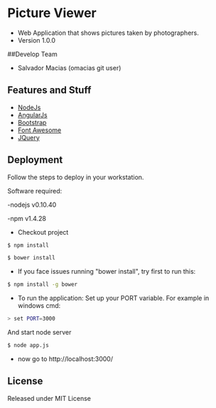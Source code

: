 # Picture Viewer
* Web Application that shows pictures taken by photographers.
* Version 1.0.0

##Develop Team
* Salvador Macias (omacias git user)

## Features and Stuff
* [NodeJs](https://nodejs.org/)
* [AngularJs](https://angularjs.org/)
* [Bootstrap](http://getbootstrap.com/)
* [Font Awesome](http://fontawesome.io/)
* [JQuery](https://jquery.com/)

## Deployment
Follow the steps to deploy in your workstation.

Software required:

-nodejs v0.10.40

-npm v1.4.28

* Checkout project
```sh
$ npm install
```

```sh
$ bower install
```
* If you face issues running "bower install", try first to run this:
```sh
$ npm install -g bower
```
* To run the application:
Set up your PORT variable.
For example in windows cmd:
```sh
> set PORT=3000
```
And start node server
```sh
$ node app.js
```
* now go to http://localhost:3000/

## License
Released under MIT License
